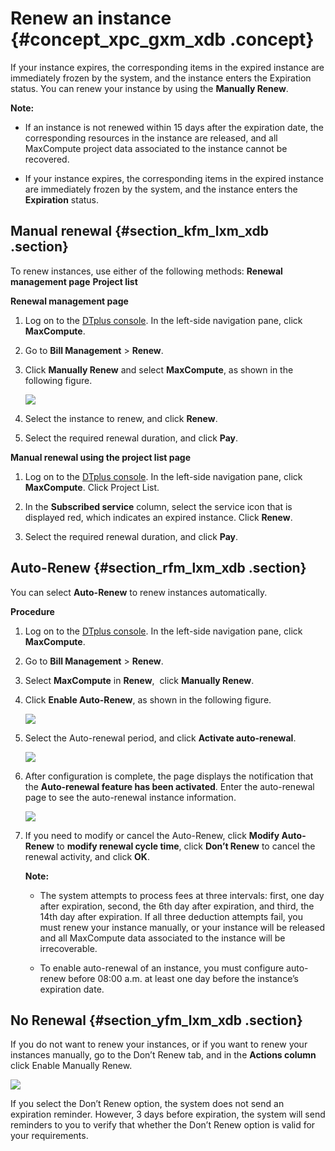 # Renew an instance {#concept_xpc_gxm_xdb .concept}

If your instance expires, the corresponding items in the expired instance are immediately frozen by the system, and the instance enters the Expiration status. You can renew your instance by using the **Manually Renew**.

**Note:** 

-   If an instance is not renewed within 15 days after the expiration date, the corresponding resources in the instance are released, and all MaxCompute project data associated to the instance cannot be recovered.

-   If your instance expires, the corresponding items in the expired instance are immediately frozen by the system, and the instance enters the **Expiration** status.


## Manual renewal {#section_kfm_lxm_xdb .section}

To renew instances, use either of the following methods: **Renewal management page** **Project list**

**Renewal management page**

1.  Log on to the [DTplus console](https://renew-intl.console.aliyun.com/). In the left-side navigation pane, click **MaxCompute**.

2.  Go to **Bill Management** \> **Renew**.

3.  Click **Manually Renew** and select **MaxCompute**, as shown in the following figure.

    ![](http://static-aliyun-doc.oss-cn-hangzhou.aliyuncs.com/assets/img/13800/3742_en-US.png)

4.  Select the instance to renew, and click **Renew**.

5.  Select the required renewal duration, and click **Pay**.


**Manual renewal using the project list page**

1.  Log on to the [DTplus console](https://renew-intl.console.aliyun.com/). In the left-side navigation pane, click **MaxCompute**. Click Project List.

2.  In the **Subscribed service** column, select the service icon that is displayed red, which indicates an expired instance. Click **Renew**.

     

3.  Select the required renewal duration, and click **Pay**.


## Auto-Renew {#section_rfm_lxm_xdb .section}

You can select **Auto-Renew** to renew instances automatically.

**Procedure**

1.  Log on to the [DTplus console](https://renew-intl.console.aliyun.com/). In the left-side navigation pane, click **MaxCompute**.

2.  Go to **Bill Management** \> **Renew**.

3.  Select **MaxCompute** in **Renew**,  click **Manually Renew**. 

4.  Click **Enable Auto-Renew**, as shown in the following figure.

    ![](http://static-aliyun-doc.oss-cn-hangzhou.aliyuncs.com/assets/img/13800/3745_en-US.png)

5.  Select the Auto-renewal period, and click **Activate auto-renewal**.

    ![](http://static-aliyun-doc.oss-cn-hangzhou.aliyuncs.com/assets/img/13800/3746_en-US.png)

6.  After configuration is complete, the page displays the notification that the **Auto-renewal feature has been activated**. Enter the auto-renewal page to see the auto-renewal instance information.

    ![](http://static-aliyun-doc.oss-cn-hangzhou.aliyuncs.com/assets/img/13800/3747_en-US.png)

7.  If you need to modify or cancel the Auto-Renew, click **Modify Auto-Renew** to **modify renewal cycle time**, click **Don’t Renew** to cancel the renewal activity, and click **OK**.

    **Note:** 

    -   The system attempts to process fees at three intervals: first, one day after expiration, second, the 6th day after expiration, and third, the 14th day after expiration. If all three deduction attempts fail, you must renew your instance manually, or your instance will be released and all MaxCompute data associated to the instance will be irrecoverable.

    -   To enable auto-renewal of an instance, you must configure auto-renew before 08:00 a.m. at least one day before the instance’s expiration date.


## No Renewal {#section_yfm_lxm_xdb .section}

If you do not want to renew your instances, or if you want to renew your instances manually, go to the Don’t Renew tab, and in the **Actions column** click Enable Manually Renew.

![](http://static-aliyun-doc.oss-cn-hangzhou.aliyuncs.com/assets/img/13800/3748_en-US.png)

If you select the Don’t Renew option, the system does not send an expiration reminder. However, 3 days before expiration, the system will send reminders to you to verify that whether the Don’t Renew option is valid for your requirements.

